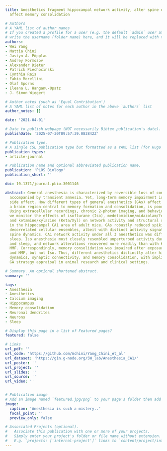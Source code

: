 ```yaml
---
title: Anesthetics fragment hippocampal network activity, alter spine dynamics, and
  affect memory consolidation

# Authors
# A YAML list of author names
# If you created a profile for a user (e.g. the default `admin` user at `content/authors/admin/`), 
# write the username (folder name) here, and it will be replaced with their full name and linked to their profile.
authors:
- Wei Yang
- Mattia Chini
- Jastyn A. Pöpplau
- Andrey Formozov
- Alexander Dieter
- Patrick Piechocinski
- Cynthia Rais
- Fabio Morellini
- Olaf Sporns
- Ileana L. Hanganu-Opatz
- J. Simon Wiegert

# Author notes (such as 'Equal Contribution')
# A YAML list of notes for each author in the above `authors` list
author_notes: []

date: '2021-04-01'

# Date to publish webpage (NOT necessarily Bibtex publication's date).
publishDate: '2025-07-30T09:57:39.083842Z'

# Publication type.
# A single CSL publication type but formatted as a YAML list (for Hugo requirements).
publication_types:
- article-journal

# Publication name and optional abbreviated publication name.
publication: 'PLOS Biology'
publication_short: ''

doi: 10.1371/journal.pbio.3001146

abstract: General anesthesia is characterized by reversible loss of consciousness
  accompanied by transient amnesia. Yet, long-term memory impairment is an undesirable
  side effect. How different types of general anesthetics (GAs) affect the hippocampus,
  a brain region central to memory formation and consolidation, is poorly understood.
  Using extracellular recordings, chronic 2-photon imaging, and behavioral analysis,
  we monitor the effects of isoflurane (Iso), medetomidine/midazolam/fentanyl (MMF),
  and ketamine/xylazine (Keta/Xyl) on network activity and structural spine dynamics
  in the hippocampal CA1 area of adult mice. GAs robustly reduced spiking activity,
  decorrelated cellular ensembles, albeit with distinct activity signatures, and altered
  spine dynamics. CA1 network activity under all 3 anesthetics was different to natural
  sleep. Iso anesthesia most closely resembled unperturbed activity during wakefulness
  and sleep, and network alterations recovered more readily than with Keta/Xyl and
  MMF. Correspondingly, memory consolidation was impaired after exposure to Keta/Xyl
  and MMF, but not Iso. Thus, different anesthetics distinctly alter hippocampal network
  dynamics, synaptic connectivity, and memory consolidation, with implications for
  GA strategy appraisal in animal research and clinical settings.

# Summary. An optional shortened abstract.
summary: ''

tags:
- Anesthesia
- Anesthetics
- Calcium imaging
- Hippocampus
- Memory consolidation
- Neuronal dendrites
- Neurons
- Sleep

# Display this page in a list of Featured pages?
featured: false

# Links
url_pdf: ''
url_code: 'https://github.com/mchini/Yang_Chini_et_al'
url_dataset: 'https://gin.g-node.org/SW_lab/Anesthesia_CA1/'
url_poster: ''
url_project: ''
url_slides: ''
url_source: ''
url_video: ''


# Publication image
# Add an image named `featured.jpg/png` to your page's folder then add a caption below.
image:
  caption: 'Anesthesia is such a mistery..'
  focal_point: ''
  preview_only: false

# Associated Projects (optional).
#   Associate this publication with one or more of your projects.
#   Simply enter your project's folder or file name without extension.
#   E.g. `projects: ['internal-project']` links to `content/project/internal-project/index.md`.
---
```

